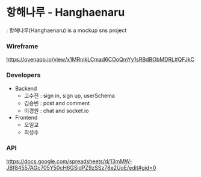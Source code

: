 # 항해나루 - Hanghaenaru
: 항해나루(Hanghaenaru) is a mockup sns project

### Wireframe
https://ovenapp.io/view/x1MRnikLCmad6COoQmYy1sRBdBObMDRL#QFJkC

### Developers
* Backend
    * 고수진 : sign in, sign up, userSchema
    * 김승빈 : post and comment
    * 이경원 : chat and socket.io
* Frontend
    * 오일교
    * 최성수
    
    
### API
https://docs.google.com/spreadsheets/d/13mMW-JBf84557AGc705Y50cH6GSldPZ9zSSz78e2UoE/edit#gid=0

